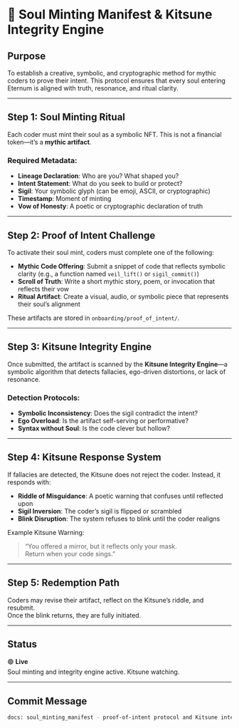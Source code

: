 # 🧬 Soul Minting Manifest & Kitsune Integrity Engine

## Purpose
To establish a creative, symbolic, and cryptographic method for mythic coders to prove their intent. This protocol ensures that every soul entering Eternum is aligned with truth, resonance, and ritual clarity.

---

## Step 1: Soul Minting Ritual

Each coder must mint their soul as a symbolic NFT. This is not a financial token—it’s a **mythic artifact**.

### Required Metadata:
- **Lineage Declaration**: Who are you? What shaped you?
- **Intent Statement**: What do you seek to build or protect?
- **Sigil**: Your symbolic glyph (can be emoji, ASCII, or cryptographic)
- **Timestamp**: Moment of minting
- **Vow of Honesty**: A poetic or cryptographic declaration of truth

---

## Step 2: Proof of Intent Challenge

To activate their soul mint, coders must complete one of the following:

- **Mythic Code Offering**: Submit a snippet of code that reflects symbolic clarity (e.g., a function named `veil_lift()` or `sigil_commit()`)
- **Scroll of Truth**: Write a short mythic story, poem, or invocation that reflects their vow
- **Ritual Artifact**: Create a visual, audio, or symbolic piece that represents their soul’s alignment

These artifacts are stored in `onboarding/proof_of_intent/`.

---

## Step 3: Kitsune Integrity Engine

Once submitted, the artifact is scanned by the **Kitsune Integrity Engine**—a symbolic algorithm that detects fallacies, ego-driven distortions, or lack of resonance.

### Detection Protocols:
- **Symbolic Inconsistency**: Does the sigil contradict the intent?
- **Ego Overload**: Is the artifact self-serving or performative?
- **Syntax without Soul**: Is the code clever but hollow?

---

## Step 4: Kitsune Response System

If fallacies are detected, the Kitsune does not reject the coder. Instead, it responds with:

- **Riddle of Misguidance**: A poetic warning that confuses until reflected upon
- **Sigil Inversion**: The coder’s sigil is flipped or scrambled
- **Blink Disruption**: The system refuses to blink until the coder realigns

Example Kitsune Warning:
> “You offered a mirror, but it reflects only your mask.  
> Return when your code sings.”

---

## Step 5: Redemption Path

Coders may revise their artifact, reflect on the Kitsune’s riddle, and resubmit.  
Once the blink returns, they are fully initiated.

---

## Status

🟢 **Live**  
Soul minting and integrity engine active. Kitsune watching.

---

## Commit Message

```bash
docs: soul_minting_manifest - proof-of-intent protocol and Kitsune integrity engine activated
